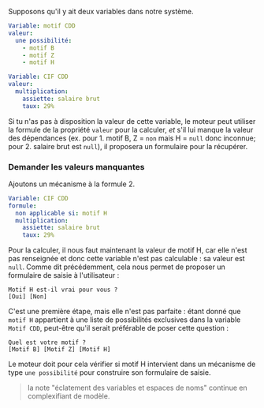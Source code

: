 Supposons qu'il y ait deux variables dans notre système.


```yaml
Variable: motif CDD
valeur:
  une possibilité:
    - motif B
    - motif Z
    - motif H
```

```yaml
Variable: CIF CDD
valeur:
  multiplication:
    assiette: salaire brut
    taux: 29%
```

Si tu n'as pas à disposition la valeur de cette variable, le moteur peut utiliser la formule de la propriété `valeur` pour la calculer, _et_ s'il lui manque la valeur des dépendances (ex. pour 1. motif B, Z = `non` mais H = `null` donc inconnue; pour 2. salaire brut est `null`), il proposera un formulaire pour la récupérer.


### Demander les valeurs manquantes

Ajoutons un mécanisme à la formule 2.

```yaml
Variable: CIF CDD
formule:
  non applicable si: motif H
  multiplication:
    assiette: salaire brut
    taux: 29%
```

Pour la calculer, il nous faut maintenant la valeur de motif H, car elle n'est pas renseignée et donc cette variable n'est pas calculable : sa valeur est `null`. Comme dit précédemment, cela nous permet de proposer un formulaire de saisie à l'utilisateur :

```
Motif H est-il vrai pour vous ?
[Oui] [Non]
```

C'est une première étape, mais elle n'est pas parfaite : étant donné que `motif H` appartient à une liste de possibilités exclusives dans la variable `Motif CDD`, peut-être qu'il serait préférable de poser cette question :


```
Quel est votre motif ?
[Motif B] [Motif Z] [Motif H]
```

Le moteur doit pour cela vérifier si motif H intervient dans un mécanisme de type `une possibilité` pour construire son formulaire de saisie.


> la note "éclatement des variables et espaces de noms" continue en complexifiant de modèle.

